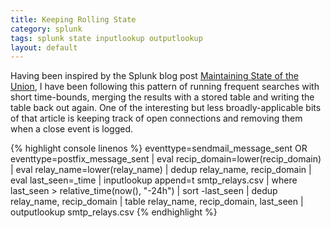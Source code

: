 ```yaml
---
title: Keeping Rolling State
category: splunk
tags: splunk state inputlookup outputlookup
layout: default
---
```


Having been inspired by the Splunk blog post [Maintaining State of the
Union][splunk_state], I have been following this pattern of running frequent
searches with short time-bounds, merging the results with a stored table and
writing the table back out again. One of the interesting but less
broadly-applicable bits of that article is keeping track of open connections
and removing them when a close event is logged.

{% highlight console linenos %}
    eventtype=sendmail_message_sent OR eventtype=postfix_message_sent
    | eval recip_domain=lower(recip_domain)
    | eval relay_name=lower(relay_name)
    | dedup relay_name, recip_domain
    | eval last_seen=_time
    | inputlookup append=t smtp_relays.csv
    | where last_seen > relative_time(now(), "-24h")
    | sort -last_seen
    | dedup relay_name, recip_domain
    | table relay_name, recip_domain, last_seen
    | outputlookup smtp_relays.csv
{% endhighlight %}

[splunk_state]: http://blogs.splunk.com/2011/01/11/maintaining-state-of-the-union/
